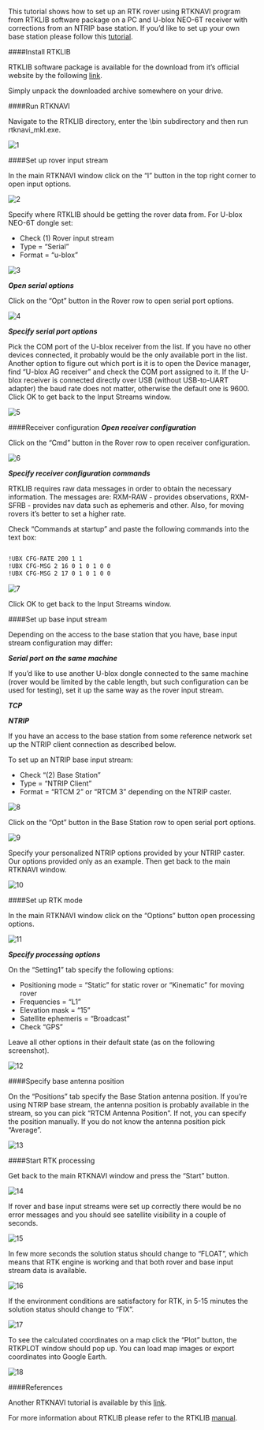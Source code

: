 This tutorial shows how to set up an RTK rover using RTKNAVI program from RTKLIB software package on a PC and U-blox NEO-6T receiver with corrections from an NTRIP base station. If you’d like to set up your own base station please follow this [tutorial](RTKLIB/rtklib-base-setup/).####Install RTKLIBRTKLIB software package is available for the download from it’s official website by the following [link](http://www.rtklib.com/prog/rtklib_2.4.2_bin.zip). Simply unpack the downloaded archive somewhere on your drive.####Run RTKNAVINavigate to the RTKLIB directory, enter the \bin subdirectory and then run rtknavi_mkl.exe.
![1](RTKLIB/img/run-rtknavi.png) ####Set up rover input streamIn the main RTKNAVI window click on the “I” button in the top right corner to open input options.![2](RTKLIB/img/rtknavi-input-options.png)Specify where RTKLIB should be getting the rover data from. For U-blox NEO-6T dongle set:
* Check (1) Rover input stream* Type = “Serial”* Format = “u-blox”![3](RTKLIB/img/rover-input-stream.png) ***Open serial options***Click on the “Opt” button in the Rover row to open serial port options.![4](RTKLIB/img/open-serial-options.png) ***Specify serial port options***Pick the COM port of the U-blox receiver from the list. If you have no other devices connected, it probably would be the only available port in the list. Another option to figure out which port is it is to open the Device manager, find “U-blox AG receiver” and check the COM port assigned to it. If the U-blox receiver is connected directly over USB (without USB-to-UART adapter) the baud rate does not matter, otherwise the default one is 9600.Click OK to get back to the Input Streams window.![5](RTKLIB/img/serial-port-options.png)  ####Receiver configuration***Open receiver configuration***Click on the “Cmd” button in the Rover row to open receiver configuration.![6](RTKLIB/img/open-receiver-config.png) ***Specify receiver configuration commands***RTKLIB requires raw data messages in order to obtain the necessary information. The messages are: RXM-RAW - provides observations, RXM-SFRB - provides nav data such as ephemeris and other. Also, for moving rovers it’s better to set a higher rate.Check “Commands at startup” and paste the following commands into the text box:
```bash
!UBX CFG-RATE 200 1 1!UBX CFG-MSG 2 16 0 1 0 1 0 0 !UBX CFG-MSG 2 17 0 1 0 1 0 0
```![7](RTKLIB/img/configuration-commands.png)Click OK to get back to the Input Streams window. ####Set up base input streamDepending on the access to the base station that you have, base input stream configuration may differ:***Serial port on the same machine***If you’d like to use another U-blox dongle connected to the same machine (rover would be limited by the cable length, but such configuration can be used for testing), set it up the same way as the rover input stream.***TCP******NTRIP***If you have an access to the base station from some reference network set up the NTRIP client connection as described below.To set up an NTRIP base input stream:
* Check “(2) Base Station”* Type = “NTRIP Client”* Format = “RTCM 2” or “RTCM 3” depending on the NTRIP caster.![8](RTKLIB/img/ntrip-client.png) Click on the “Opt” button in the Base Station row to open serial port options.![9](RTKLIB/img/open-ntrip-options.png) Specify your personalized NTRIP options provided by your NTRIP caster. Our options provided only as an example. Then get back to the main RTKNAVI window.![10](RTKLIB/img/ntrip-options.png) ####Set up RTK modeIn the main RTKNAVI window click on the “Options” button open processing options.![11](RTKLIB/img/open-rtknavi-options.png)***Specify processing options***On the “Setting1” tab specify the following options:* Positioning mode = “Static” for static rover or “Kinematic” for moving rover* Frequencies = “L1”* Elevation mask = “15” * Satellite ephemeris = “Broadcast”* Check “GPS”Leave all other options in their default state (as on the following screenshot).![12](RTKLIB/img/processing-options.png)####Specify base antenna positionOn the “Positions” tab specify the Base Station antenna position. If you’re using NTRIP base stream, the antenna position is probably available in the stream, so you can pick “RTCM Antenna Position”. If not, you can specify the position manually. If you do not know the antenna position pick “Average”.![13](RTKLIB/img/antenna-position-rtcm.png) ####Start RTK processingGet back to the main RTKNAVI window and press the “Start” button.![14](RTKLIB/img/rtknavi-start.png)If rover and base input streams were set up correctly there would be no error messages and you should see satellite visibility in a couple of seconds.![15](RTKLIB/img/satellite-visibility.png)In few more seconds the solution status should change to “FLOAT”, which means that RTK engine is working and that both rover and base input stream data is available. ![16](RTKLIB/img/float-solution.png)If the environment conditions are satisfactory for RTK, in 5-15 minutes the solution status should change to “FIX”.![17](RTKLIB/img/solution-fix.png)To see the calculated coordinates on a map click the “Plot” button, the RTKPLOT window should pop up. You can load map images or export coordinates into Google Earth.![18](RTKLIB/img/rtkplot.png)####ReferencesAnother RTKNAVI tutorial is available by this [link](http://www.rtklib.com/rtklib_tutorial.htm).For more information about RTKLIB please refer to the RTKLIB [manual](http://www.rtklib.com/prog/manual_2.4.2.pdf).